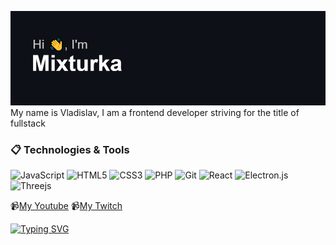 ![](header.png)
My name is Vladislav, I am a frontend developer striving for the title of fullstack

### :clipboard: Technologies & Tools

![JavaScript](https://img.shields.io/badge/javascript-%23323330.svg?style=for-the-badge&logo=javascript&logoColor=%23F7DF1E) ![HTML5](https://img.shields.io/badge/html5-%23E34F26.svg?style=for-the-badge&logo=html5&logoColor=white) ![CSS3](https://img.shields.io/badge/css3-%231572B6.svg?style=for-the-badge&logo=css3&logoColor=white) ![PHP](https://img.shields.io/badge/php-%23777BB4.svg?style=for-the-badge&logo=php&logoColor=white) ![Git](https://img.shields.io/badge/git-%23F05033.svg?style=for-the-badge&logo=git&logoColor=white) ![React](https://img.shields.io/badge/react-%2320232a.svg?style=for-the-badge&logo=react&logoColor=%2361DAFB) ![Electron.js](https://img.shields.io/badge/Electron-191970?style=for-the-badge&logo=Electron&logoColor=white) ![Threejs](https://img.shields.io/badge/threejs-black?style=for-the-badge&logo=three.js&logoColor=white)


📹[My Youtube](https://www.youtube.com/channel/UCUuTqs5h31_hbo0hi9mqsXQ)
📹[My Twitch](https://www.twitch.tv/mixturka613)

[![Typing SVG](https://readme-typing-svg.herokuapp.com?color=%2336BCF7&lines=root%40mixturka%3A~%24sudo+apt+update)](https://git.io/typing-svg)
